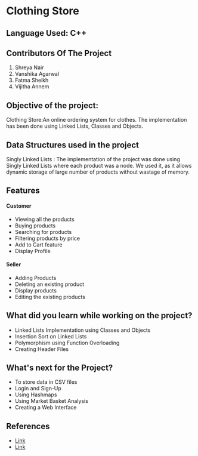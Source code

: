 # Clothing Store 

  ## Language Used: C++

  ## Contributors Of The Project
  1) Shreya Nair
  2) Vanshika Agarwal
  3) Fatma Sheikh
  4) Vijitha Annem

  ## Objective of the project: 
  Clothing Store:An online ordering system for clothes. The implementation has been done using Linked Lists, Classes and Objects.
 
  ## Data Structures used in the project
  Singly Linked Lists : The implementation of the project was done using Singly Linked Lists where each product was a node.
  We used it, as it allows dynamic storage of large number of products without wastage of memory.
 
  ## Features
  #### Customer
 - Viewing all the products
 - Buying products
 - Searching for products 
 - Filtering products by price
 - Add to Cart feature
 - Display Profile
 
  #### Seller
 - Adding Products
 - Deleting an existing product
 - Display products
 - Editing the existing products
 
  ## What did you learn while working on the project?
 - Linked Lists Implementation using Classes and Objects
 - Insertion Sort on Linked Lists
 - Polymorphism using Function Overloading
 - Creating Header Files
 
  ## What's next for the Project?
  - To store data in CSV files
  - Login and Sign-Up
  - Using Hashmaps
  - Using Market Basket Analysis
  - Creating a Web Interface 

  
  ## References
 - [Link](https://www.geeksforgeeks.org/)
 - [Link](https://gist.github.com/arunenigma/5183451#file-linked_list_using_classes-cpp-L4)
 

 
 
 
 
 

